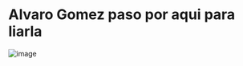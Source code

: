 # Alvaro Gomez paso por aqui para liarla
![image](https://github.com/elVakera/Control-de-versions/assets/147045272/325fa25a-6f12-4d1e-a594-6c7b81f45540)
